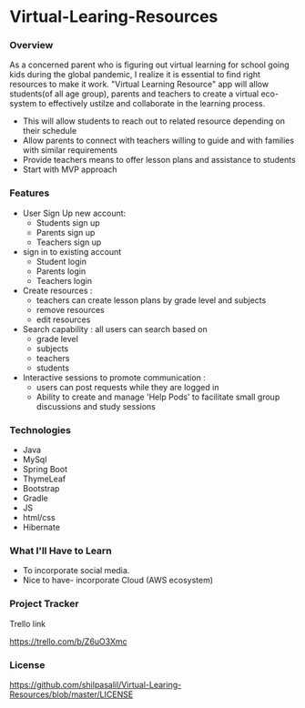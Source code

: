 # Virtual-Learing-Resources

### Overview
As a concerned parent who is figuring out virtual learning for school going kids during the global pandemic, I realize it is essential to find right resources to make it work. "Virtual Learning Resource" app will allow students(of all age group), parents and teachers to create a virtual eco-system to effectively ustilze and collaborate in the learning process. 
- This will allow students to reach out to related resource depending on their schedule
- Allow parents to connect with teachers willing to guide and with families with similar requirements 
- Provide teachers means to offer lesson plans and assistance to students
- Start with MVP approach

### Features
- User Sign Up new account:  
  - Students sign up
  - Parents sign up
  - Teachers sign up
- sign in to existing account
  - Student login
  - Parents login
  - Teachers login
- Create resources : 
  - teachers can create lesson plans by grade level and subjects
  - remove resources
  - edit resources
- Search capability : all users can search based on
  - grade level
  - subjects
  - teachers
  - students
- Interactive sessions to promote communication : 
  - users can post requests while they are logged in
  - Ability to create and manage 'Help Pods' to facilitate small group discussions and study sessions

### Technologies
- Java
- MySql
- Spring Boot
- ThymeLeaf
- Bootstrap
- Gradle
- JS
- html/css
- Hibernate

### What I'll Have to Learn
- To incorporate social media. 
- Nice to have- incorporate Cloud (AWS ecosystem)

### Project Tracker

Trello link

https://trello.com/b/Z6uO3Xmc

### License

https://github.com/shilpasalil/Virtual-Learing-Resources/blob/master/LICENSE


